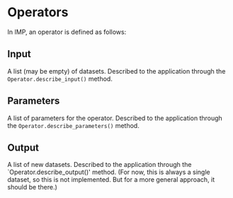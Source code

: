 # Operators

In IMP, an operator is defined as follows:

## Input

A list (may be empty) of datasets.
Described to the application through the `Operator.describe_input()` method.

## Parameters

A list of parameters for the operator.
Described to the application through the `Operator.describe_parameters()` method.

## Output

A list of new datasets.
Described to the application through the `Operator.describe_output()' method.
(For now, this is always a single dataset, so this is not implemented. But for a more general approach, it should be there.)
